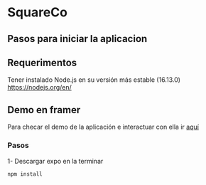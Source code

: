 # SquareCo

## Pasos para iniciar la aplicacion

## Requerimentos
Tener instalado Node.js en su versión más estable (16.13.0) https://nodejs.org/en/

## Demo en framer
Para checar el demo de la aplicación e interactuar con ella ir [aquí](https://framer.com/embed/Paging--u1rf0ItABzJLqRADlATg/C3lJkZTAk?highlights=0)

### Pasos
1- Descargar expo en la terminar
```bash
npm install
```

